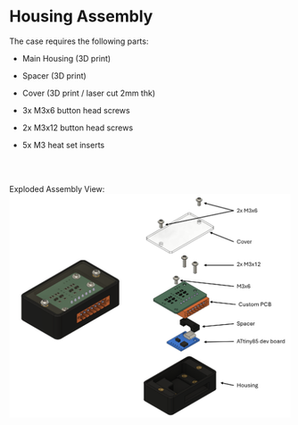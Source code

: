 # Housing Assembly
The case requires the following parts:

* Main Housing (3D print)
* Spacer (3D print)
* Cover (3D print / laser cut 2mm thk)

* 3x M3x6 button head screws
* 2x M3x12 button head screws
* 5x M3 heat set inserts

</br>
</br>

Exploded Assembly View:</br>
![alt text](https://github.com/WillN5/GR-Yaris-Startup-Controller/blob/main/V1.0/Pics/Assembly%20Explode.png?raw=true)
